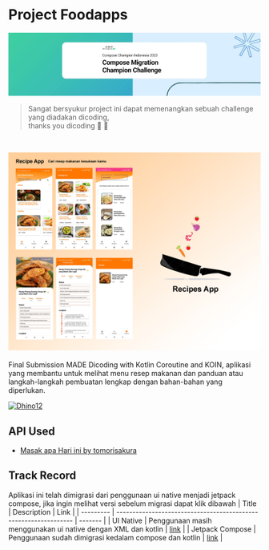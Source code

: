 # Project Foodapps
[![Winner](./img/compose_challange.jpg)](https://www.dicoding.com/blog/selamat-kepada-pemenang-compose-migration-champion-challenge-2023/)
> Sangat bersyukur project ini dapat memenangkan sebuah challenge yang diadakan dicoding, <br>thanks you dicoding 🙌 🤞

<br>

![](./img/Recipes%20App.png) <br><br>
Final Submission MADE Dicoding with Kotlin Coroutine and KOIN, aplikasi yang membantu untuk melihat menu resep makanan dan panduan atau langkah-langkah pembuatan lengkap dengan bahan-bahan yang diperlukan.

[![Dhino12](https://circleci.com/gh/Dhino12/project_foodapps.svg?style=shield)](https://app.circleci.com/pipelines/github/Dhino12/project_foodapps)

## API Used
* [Masak apa Hari ini by tomorisakura](https://github.com/Dhino12/unofficial-masakapahariini-api)

## Track Record
Aplikasi ini telah dimigrasi dari penggunaan ui native menjadi jetpack compose, jika ingin melihat versi sebelum migrasi dapat klik dibawah
| Title     | Description                                                      | Link    |
| --------- | ---------------------------------------------------------------- | ------- | 
| UI Native | Penggunaan masih menggunakan ui native dengan XML dan kotlin     | [link](https://github.com/Dhino12/project_foodapps/tree/4cc59c5ef79c8ccadbb3277f6c08d0c1fa0c7e0e) |
| Jetpack Compose | Penggunaan sudah dimigrasi kedalam compose dan kotlin      | [link](https://github.com/Dhino12/project_foodapps) |

[//]: # (## Dependencies Used :)

[//]: # ([//]: # &#40;* [Jetpack Navigation]&#40;https://developer.android.com/guide/navigation/navigation-getting-started&#41; &#41;)
[//]: # ([//]: # &#40;* [Recycler View]&#40;https://developer.android.com/jetpack/androidx/releases/recyclerview&#41;&#41;)
[//]: # (* [Timeline]&#40;https://github.com/vipulasri/Timeline-View&#41;)

[//]: # (* [Observable Scrollview]&#40;https://github.com/ksoichiro/Android-ObservableScrollView&#41;)

[//]: # (* [CardView]&#40;https://developer.android.com/jetpack/androidx/releases/cardview&#41;)

[//]: # (* [Material Component]&#40;https://material.io/develop/android/docs/getting-started&#41;)

[//]: # (* [ViewModel and LiveData]&#40;https://developer.android.com/jetpack/androidx/releases/lifecycle?hl=id&#41;)

[//]: # (* [JUnit 4]&#40;https://github.com/junit-team/junit4/wiki/Use-with-Gradle&#41;)

[//]: # (* [Glide]&#40;https://github.com/bumptech/glide&#41;)

[//]: # (* [Koin]&#40;https://github.com/InsertKoinIO/koin&#41;)

[//]: # (* [Koin ViewModel]&#40;https://insert-koin.io/docs/quickstart/android-viewmodel&#41;)

[//]: # (* [Koin Test]&#40;https://insert-koin.io/docs/quickstart/junit-test&#41;)

[//]: # (* [Mockito]&#40;https://github.com/mockito/mockito/wiki/Declaring-mockito-dependency&#41;)

[//]: # (* [Leak Canary]&#40;https://square.github.io/leakcanary/upgrading-to-leakcanary-2.0/&#41;)

[//]: # (* [Room]&#40;https://developer.android.com/jetpack/androidx/releases/room&#41;)

[//]: # (* [Retrofit]&#40;https://square.github.io/retrofit/#download&#41;)

[//]: # (* [Coroutine Flow]&#40;https://github.com/Kotlin/kotlinx.coroutines&#41;)

[//]: # (* [SQL Chiper]&#40;https://github.com/sqlcipher/android-database-sqlcipher&#41;)

[//]: # (* [Lottie Android]&#40;https://github.com/airbnb/lottie-android&#41;)